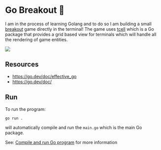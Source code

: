 # Go Breakout 🔨
I am in the process of learning Golang and to do so I am building a small [breakout](https://en.wikipedia.org/wiki/Breakout_(video_game)) game directly in the terminal!
The game uses [tcell](https://github.com/gdamore/tcell/tree/main) which is a Go package that provides a grid based view for terminals which will handle all the rendering of game entities.

![](https://github.com/informatter/go-breakout/assets/gameplay.gif)

## Resources
- https://go.dev/doc/effective_go
- https://go.dev/doc/

## Run

To run the program:

`go run .`

will automatically compile and run the `main.go` which is the main Go package.

See: [Compile and run Go program](https://pkg.go.dev/cmd/go#hdr-Compile_and_run_Go_program) for more information
